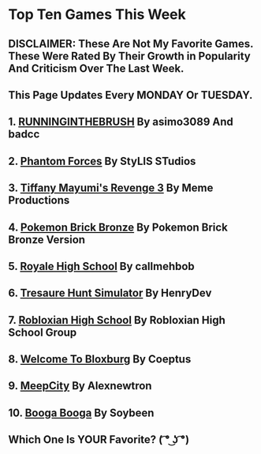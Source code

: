 # Top Ten Games This Week

## DISCLAIMER: These Are Not My Favorite Games. These Were Rated By Their Growth in Popularity And Criticism Over The Last Week.

## This Page Updates Every MONDAY Or TUESDAY.

## 1. [RUNNINGINTHEBRUSH](https://www.roblox.com/games/606849621/Jailbreak-ReadyPlayerOne) By asimo3089 And badcc

## 2. [Phantom Forces](https://www.roblox.com/games/292439477/Phantom-Forces) By StyLIS STudios 

## 3. [Tiffany Mayumi's Revenge 3](https://www.roblox.com/games/1375379359/Tifany-Mayumis-Revenge-3) By Meme Productions 

## 4. [Pokemon Brick Bronze](https://www.roblox.com/games/306964494/8th-Gym-Pokemon-Brick-Bronze-Beta) By Pokemon Brick Bronze Version 

## 5. [Royale High School](https://www.roblox.com/games/735030788/Royale-High) By callmehbob 

## 6. [Tresaure Hunt Simulator](https://www.roblox.com/games/1345139196/100M-Treasure-Hunt-Simulator) By HenryDev 

## 7. [Robloxian High School](https://www.roblox.com/games/447452406/ZIPLINE-Robloxian-Highschool) By Robloxian High School Group 

## 8. [Welcome To Bloxburg](https://www.roblox.com/games/185655149/Welcome-to-Bloxburg-BETA) By Coeptus

## 9. [MeepCity](https://www.roblox.com/games/370731277/MeepCity) By Alexnewtron 

## 10. [Booga Booga](https://www.roblox.com/games/1262182609/STORMS-Booga-Booga) By Soybeen 

## Which One Is YOUR Favorite? ( ͡° ͜ʖ ͡°)
